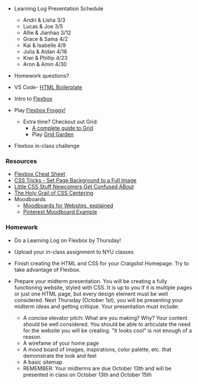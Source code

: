 * Learning Log Presentation Schedule
    * Andri & Lisha 3/3
    * Lucas & Joe 3/5
    * Allie & Jianhao 3/12
    * Grace & Sama 4/2
    * Kai & Isabelle 4/9
    * Julia & Aidan 4/16
    * Kiwi & Phillip 4/23
    * Aron & Amin 4/30

* Homework questions?

* VS Code- [HTML Boilerplate](https://marketplace.visualstudio.com/items?itemName=sidthesloth.html5-boilerplate)

* Intro to [Flexbox](https://css-tricks.com/snippets/css/a-guide-to-flexbox/)

* Play [Flexbox Froggy!](https://flexboxfroggy.com/)
    * Extra time? Checkout out Grid:
        * [A complete guide to Grid](https://css-tricks.com/snippets/css/complete-guide-grid/)
        * Play [Grid Garden](https://codepip.com/games/grid-garden/)

* Flexbox in-class challenge

### Resources

* [Flexbox Cheat Sheet](https://www.freecodecamp.org/news/flexbox-the-ultimate-css-flex-cheatsheet/)
* [CSS Tricks - Set Page Background to a Full Image](http://css-tricks.com/perfect-full-page-background-image/)
* [Little CSS Stuff Newcomers Get Confused ABout](http://css-tricks.com/little-css-stuff-newcomers-get-confused-about/)
* [The Holy Grail of CSS Centering](http://webdesign.tutsplus.com/tutorials/the-holy-grail-of-css-centering--cms-22114)
* Moodboards
    * [Moodboards for Websites, explained](https://www.smartbugmedia.com/blog/what-is-a-mood-board-and-how-can-it-influence-my-website-design)
    * [Pinterest Moodboard Example](https://www.pinterest.com/pin/331999803756049839/)

### Homework

* Do a Learning Log on Flexbox by Thursday!

* Upload your in-class assignment to NYU classes

* Finish creating the HTML and CSS for your Craigslist Homepage. Try to take advantage of Flexbox.

* Prepare your midterm presentation. You will be creating a fully functioning website, styled with CSS. It is up to you if it is multiple pages or just one HTML page, but every design element must be well considered. Next Thursday (October 1st), you will be presenting your midterm ideas and getting critique. Your presentation must include:
    * A concise elevator pitch: What are you making? Why? Your content should be well considered. You should be able to articulate the need for the website you will be creating. "It looks cool" is not enough of a reason.
    * A wirefame of your home page
    * A mood board of images, inspirations, color palette, etc. that demonstrate the look and feel
    * A basic sitemap
    * REMEMBER: Your midterms are due October 13th and will be presented in class on October 13th and October 15th
